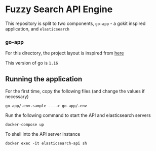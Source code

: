# Fuzzy Search API Engine

This repository is split to two components, `go-app` - a gokit inspired application, and `elasticsearch`

### go-app

For this directory, the project layout is inspired from [here](https://github.com/golang-standards/project-layout)

This version of go is `1.16`

## Running the application

For the first time, copy the following files (and change the values if necessary)
```
go-app/.env.sample ----> go-app/.env
```

Run the following command to start the API and elasticsearch servers
```
docker-compose up
```

To shell into the API server instance
```
docker exec -it elasticsearch-api sh
```
